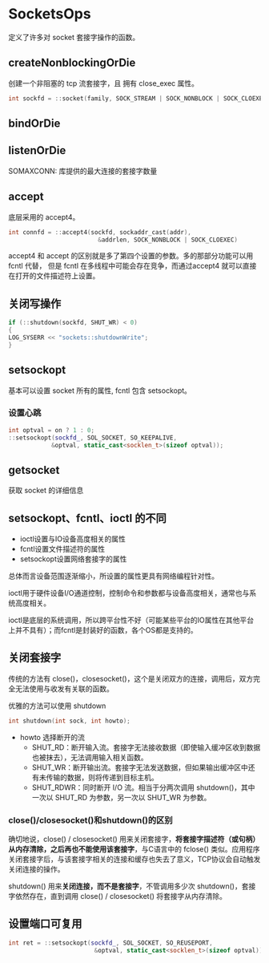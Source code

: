 # SocketsOps 

定义了许多对 socket 套接字操作的函数。

## createNonblockingOrDie

创建一个非阻塞的 tcp 流套接字，且 拥有 close_exec 属性。
```c
int sockfd = ::socket(family, SOCK_STREAM | SOCK_NONBLOCK | SOCK_CLOEXEC, IPPROTO_TCP);
```

## bindOrDie


## listenOrDie

SOMAXCONN: 库提供的最大连接的套接字数量

## accept

底层采用的 accept4。

```c
int connfd = ::accept4(sockfd, sockaddr_cast(addr),
                         &addrlen, SOCK_NONBLOCK | SOCK_CLOEXEC)
```

accept4 和 accept 的区别就是多了第四个设置的参数。多的那部分功能可以用 fcntl 代替， 但是 fcntl 在多线程中可能会存在竞争，而通过accept4 就可以直接在打开的文件描述符上设置。

## 关闭写操作

```c++
if (::shutdown(sockfd, SHUT_WR) < 0)
{
LOG_SYSERR << "sockets::shutdownWrite";
}
```

## setsockopt

基本可以设置 socket 所有的属性, fcntl 包含 setsockopt。

### 设置心跳

```c++
int optval = on ? 1 : 0;
::setsockopt(sockfd_, SOL_SOCKET, SO_KEEPALIVE,
            &optval, static_cast<socklen_t>(sizeof optval));
```

## getsocket 

获取 socket 的详细信息


## setsockopt、fcntl、ioctl 的不同

* ioctl设置与IO设备高度相关的属性
* fcntl设置文件描述符的属性
* setsockopt设置网络套接字的属性
 
总体而言设备范围逐渐缩小，所设置的属性更具有网络编程针对性。

ioctl用于硬件设备I/O通道控制，控制命令和参数都与设备高度相关，通常也与系统高度相关。

ioctl是底层的系统调用，所以跨平台性不好（可能某些平台的IO属性在其他平台上并不具有）；而fcntl是封装好的函数，各个OS都是支持的。



## 关闭套接字

传统的方法有 close()，closesocket()，这个是关闭双方的连接，调用后，双方完全无法使用与收发有关联的函数。

优雅的方法可以使用 shutdown

```c
int shutdown(int sock, int howto); 
```

* howto 选择断开的流
  * SHUT_RD：断开输入流。套接字无法接收数据（即使输入缓冲区收到数据也被抹去），无法调用输入相关函数。
  * SHUT_WR：断开输出流。套接字无法发送数据，但如果输出缓冲区中还有未传输的数据，则将传递到目标主机。
  * SHUT_RDWR：同时断开 I/O 流。相当于分两次调用 shutdown()，其中一次以 SHUT_RD 为参数，另一次以 SHUT_WR 为参数。


### close()/closesocket()和shutdown()的区别

确切地说，close() / closesocket() 用来关闭套接字，**将套接字描述符（或句柄）从内存清除，之后再也不能使用该套接字**，与C语言中的 fclose() 类似。应用程序关闭套接字后，与该套接字相关的连接和缓存也失去了意义，TCP协议会自动触发关闭连接的操作。

shutdown() 用来**关闭连接，而不是套接字**，不管调用多少次 shutdown()，套接字依然存在，直到调用 close() / closesocket() 将套接字从内存清除。

## 设置端口可复用

```c++
int ret = ::setsockopt(sockfd_, SOL_SOCKET, SO_REUSEPORT,
                        &optval, static_cast<socklen_t>(sizeof optval));
```